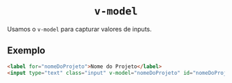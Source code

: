 <h1 align="center"><code>v-model</code></h1>

Usamos o `v-model` para capturar valores de inputs.

## Exemplo

```html
<label for="nomeDoProjeto">Nome do Projeto</label>
<input type="text" class="input" v-model="nomeDoProjeto" id="nomeDoProjeto">
```